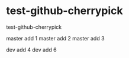 # test-github-cherrypick
test-github-cherrypick

master add 1
master add 2
master add 3

dev add 4
dev add 6
